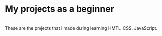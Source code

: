 # My projects as a beginner
<br>
These are the projects that i made during learning HMTL, CSS, JavaScript. 
